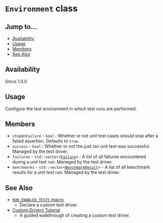 # `Environment` class

## Jump to...
- [Availability](#Availability)
- [Usage](#Usage)
- [Members](#Members)
- [See Also](#See-Also)

## Availability
Since 1.0.0

## Usage

Configure the test environment in which test runs are performed.

## Members

- `stopOnFailure` - `bool` : Whether or not unit test cases should stop after a
  failed assertion.
  Defaults to `true`.
- `success` - `bool` : Whether or not the just ran unit test was successful.
  Managed by the test driver.
- `failures` - `std::vector<`[`Failure`](Failure.md)`>` : A list of all failures
  encountered during a unit test run.
  Managed by the test driver.
- `benchmarks` - `std::vector<`[`BenchmarkResult`](BenchmarkResult.md)`>` -
  A list of all benchmark results for a unit test run.
  Managed by the test driver.

## See Also

- [`RUN_ENABLED_TESTS` macro](../Macros/RUN_ENABLED_TESTS.md)
  - Declare a custom test driver.
- [Custom Drivers Tutorial](../../Tutorials/Custom-Drivers.md)
  - A guided walkthrough of creating a custom test driver.

